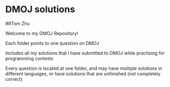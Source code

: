# DMOJ solutions

##Tom Zhu

Welcome to my DMOJ Repository! 

Each folder points to one question on DMOJ

Includes all my solutions that I have submitted to DMOJ while practising for programming contests

Every question is located at one folder, and may have multiple solutions in different languages, or have solutions that are unfinished (not completely correct)
